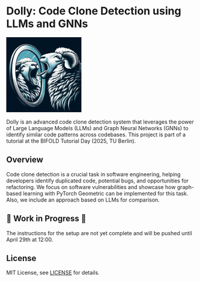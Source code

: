# Dolly: Code Clone Detection using LLMs and GNNs

<img src="media/dolly-logo.jpeg" alt="Dolly Logo" width="200" height="200">

Dolly is an advanced code clone detection system that leverages the power of Large Language Models (LLMs) and Graph Neural Networks (GNNs) to identify similar code patterns across codebases. This project is part of a tutorial at the BIFOLD Tutorial Day (2025, TU Berlin).

## Overview

Code clone detection is a crucial task in software engineering, helping developers identify duplicated code, potential bugs, and opportunities for refactoring. We focus on software vulnerabilities and showcase how graph-based learning with PyTorch Geometric can be implemented for this task. Also, we include an approach based on LLMs for comparison.

## 🚧 Work in Progress 🚧

The instructions for the setup are not yet complete and will be pushed until April 29th at 12:00.

## License

MIT License, see [LICENSE](LICENSE) for details.